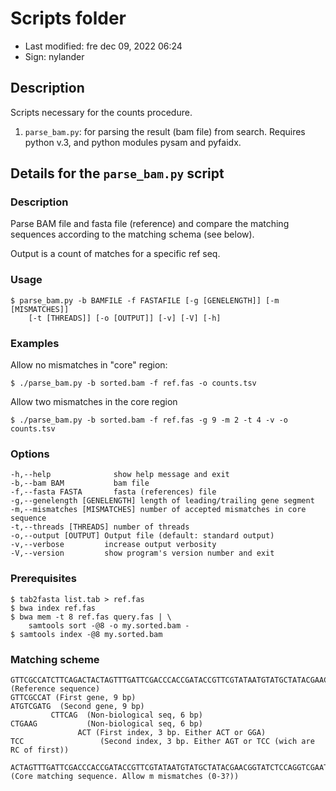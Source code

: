 # Scripts folder

- Last modified: fre dec 09, 2022  06:24
- Sign: nylander

## Description

Scripts necessary for the counts procedure.

1. `parse_bam.py`: for parsing the result (bam file) from search. Requires python
   v.3, and python modules pysam and pyfaidx.

## Details for the `parse_bam.py` script

### Description

Parse BAM file and fasta file (reference) and compare the matching sequences
according to the matching schema (see below).

Output is a count of matches for a specific ref seq.

### Usage

    $ parse_bam.py -b BAMFILE -f FASTAFILE [-g [GENELENGTH]] [-m [MISMATCHES]]
        [-t [THREADS]] [-o [OUTPUT]] [-v] [-V] [-h]

### Examples

Allow no mismatches in "core" region:

    $ ./parse_bam.py -b sorted.bam -f ref.fas -o counts.tsv

Allow two mismatches in the core region

    $ ./parse_bam.py -b sorted.bam -f ref.fas -g 9 -m 2 -t 4 -v -o counts.tsv

### Options

    -h,--help              show help message and exit
    -b,--bam BAM           bam file
    -f,--fasta FASTA       fasta (references) file
    -g,--genelength [GENELENGTH] length of leading/trailing gene segment
    -m,--mismatches [MISMATCHES] number of accepted mismatches in core sequence
    -t,--threads [THREADS] number of threads
    -o,--output [OUTPUT] Output file (default: standard output)
    -v,--verbose         increase output verbosity
    -V,--version         show program's version number and exit

### Prerequisites

    $ tab2fasta list.tab > ref.fas
    $ bwa index ref.fas
    $ bwa mem -t 8 ref.fas query.fas | \
        samtools sort -@8 -o my.sorted.bam -
    $ samtools index -@8 my.sorted.bam

### Matching scheme

    GTTCGCCATCTTCAGACTACTAGTTTGATTCGACCCACCGATACCGTTCGTATAATGTATGCTATACGAACGGTATCTCCAGGTCGAATCAAACTAGTTCCCTGAAGATGTCGATG  (Reference sequence)
    GTTCGCCAT (First gene, 9 bp)                                                                               ATGTCGATG  (Second gene, 9 bp)
             CTTCAG  (Non-biological seq, 6 bp)                                                          CTGAAG           (Non-biological seq, 6 bp)
                   ACT (First index, 3 bp. Either ACT or GGA)                                         TCC                 (Second index, 3 bp. Either AGT or TCC (wich are RC of first))
                      ACTAGTTTGATTCGACCCACCGATACCGTTCGTATAATGTATGCTATACGAACGGTATCTCCAGGTCGAATCAAACTAGT                    (Core matching sequence. Allow m mismatches (0-3?))


